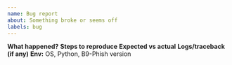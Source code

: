 ```yaml
---
name: Bug report
about: Something broke or seems off
labels: bug
---
```

**What happened?**
**Steps to reproduce**
**Expected vs actual**
**Logs/traceback (if any)**
**Env:** OS, Python, B9-Phish version
